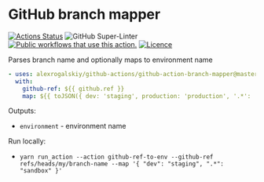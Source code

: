 # GitHub branch mapper

[![Actions Status][1]][2]
![GitHub Super-Linter][7]
[![Public workflows that use this action.][3]][4]
[![Licence][5]][6]

Parses branch name and optionally maps to environment name

```yml
- uses: alexrogalskiy/github-actions/github-action-branch-mapper@master
  with:
    github-ref: ${{ github.ref }}
    map: ${{ toJSON({ dev: 'staging', production: 'production', '.*': 'sandbox' })  }}
```

Outputs:

- `environment` - environment name


Run locally:
- `yarn run_action --action github-ref-to-env --github-ref refs/heads/my/branch-name --map '{ "dev": "staging", ".*": "sandbox" }'`

[1]: https://github.com/AlexRogalskiy/github-action-branch-mapper/workflows/Build/badge.svg
[2]: https://github.com/AlexRogalskiy/github-action-branch-mapper/actions
[3]: https://img.shields.io/endpoint?url=https%3A%2F%2Fapi-git-master.endbug.vercel.app%2Fapi%2Fgithub-actions%2Fused-by%3Faction%3DAlexRogalskiy%2Fgithub-action-branch-mapper%26badge%3Dtrue
[4]: https://github.com/search?o=desc&q=AlexRogalskiy/github-action-branch-mapper+path%3A.github%2Fworkflows+language%3AYAML&s=&type=Code
[5]: https://img.shields.io/github/license/AlexRogalskiy/github-action-branch-mapper
[6]: https://github.com/AlexRogalskiy/github-action-branch-mapper/blob/v3.x/LICENSE
[7]: https://github.com/AlexRogalskiy/github-action-branch-mapper/workflows/Lint/badge.svg
